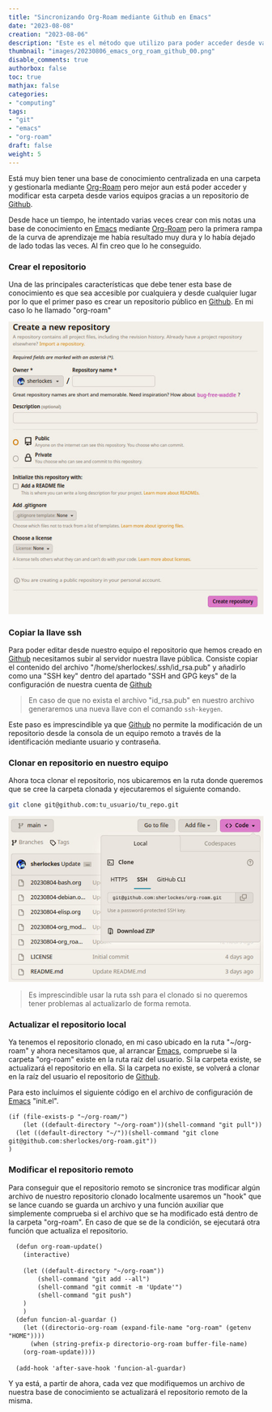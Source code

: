 ```yaml
---
title: "Sincronizando Org-Roam mediante Github en Emacs"
date: "2023-08-08"
creation: "2023-08-06"
description: "Este es el método que utilizo para poder acceder desde varios equipos a mi base de conocimiento en Org-Roam para Emacs."
thumbnail: "images/20230806_emacs_org_roam_github_00.png"
disable_comments: true
authorbox: false
toc: true
mathjax: false
categories:
- "computing"
tags:
- "git"
- "emacs"
- "org-roam"
draft: false
weight: 5
---
```

Está muy bien tener una base de conocimiento centralizada en una carpeta y gestionarla mediante [Org-Roam] pero mejor aun está poder acceder y modificar esta carpeta desde varios equipos gracias a un repositorio de [Github].
<!--more-->
Desde hace un tiempo, he intentado varias veces crear con mis notas una base de conocimiento en [Emacs] mediante [Org-Roam] pero la primera rampa de la curva de aprendizaje me había resultado muy dura y lo había dejado de lado todas las veces. Al fin creo que lo he conseguido.

### Crear el repositorio
Una de las principales características que debe tener esta base de conocimiento es que sea accesible por cualquiera y desde cualquier lugar por lo que el primer paso es crear un repositorio público en [Github]. En mi caso lo he llamado "org-roam"

![image-01]

### Copiar la llave ssh
Para poder editar desde nuestro equipo el repositorio que hemos creado en [Github] necesitamos subir al servidor nuestra llave pública. Consiste copiar el contenido del archivo "/home/sherlockes/.ssh/id_rsa.pub" y añadirlo como una "SSH key" dentro del apartado "SSH and GPG keys" de la configuración de nuestra cuenta de [Github]

>En caso de que no exista el archivo "id_rsa.pub" en nuestro archivo generaremos una nueva llave con el comando `ssh-keygen`.

Este paso es imprescindible ya que [Github] no permite la modificación de un repositorio desde la consola de un equipo remoto a través de la identificación mediante usuario y contraseña.

### Clonar en repositorio en nuestro equipo
Ahora toca clonar el repositorio, nos ubicaremos en la ruta donde queremos que se cree la carpeta clonada y ejecutaremos el siguiente comando.

``` bash
git clone git@github.com:tu_usuario/tu_repo.git
```

![image-02]

>Es imprescindible usar la ruta ssh para el clonado si no queremos tener problemas al actualizarlo de forma remota.

### Actualizar el repositorio local
Ya tenemos el repositorio clonado, en mi caso ubicado en la ruta "~/org-roam" y ahora necesitamos que, al arrancar [Emacs], compruebe si la carpeta "org-roam" existe en la ruta raíz del usuario. Si la carpeta existe, se actualizará el repositorio en ella. Si la carpeta no existe, se volverá a clonar en la raíz del usuario el repositorio de [Github].

Para esto incluimos el siguiente código en el archivo de configuración de [Emacs] "init.el".

``` elisp
(if (file-exists-p "~/org-roam/")
    (let ((default-directory "~/org-roam"))(shell-command "git pull"))
  (let ((default-directory "~/"))(shell-command "git clone git@github.com:sherlockes/org-roam.git"))
)
```

### Modificar el repositorio remoto
Para conseguir que el repositorio remoto se sincronice tras modificar algún archivo de nuestro repositorio clonado localmente usaremos un "hook" que se lance cuando se guarda un archivo y una función auxiliar que simplemente comprueba si el archivo que se ha modificado está dentro de la carpeta "org-roam". En caso de que se de la condición, se ejecutará otra función que actualiza el repositorio.

``` elisp
  (defun org-roam-update()
    (interactive)

	(let ((default-directory "~/org-roam")) 
	    (shell-command "git add --all")
	    (shell-command "git commit -m 'Update'")
	    (shell-command "git push")
	)
    )
  (defun funcion-al-guardar ()
    (let ((directorio-org-roam (expand-file-name "org-roam" (getenv "HOME"))))
      (when (string-prefix-p directorio-org-roam buffer-file-name)
	(org-roam-update))))

  (add-hook 'after-save-hook 'funcion-al-guardar)
```

Y ya está, a partir de ahora, cada vez que modifiquemos un archivo de nuestra base de conocimiento se actualizará el repositorio remoto de la misma.

[Emacs]: https://www.gnu.org/software/emacs/
[Github]: https://github.com
[Org-Roam]: https://www.orgroam.com


[image-01]: /images/20230806_emacs_org_roam_github_01.jpg
[image-02]: /images/20230806_emacs_org_roam_github_02.jpg



